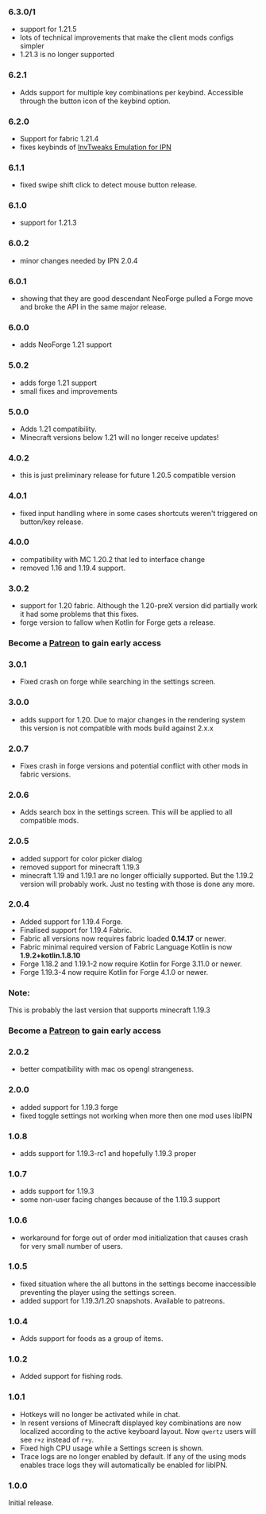 <!-- latest begin -->

### 6.3.0/1

- support for 1.21.5
- lots of technical improvements that make the client mods configs simpler 
- 1.21.3 is no longer supported

<!-- latest end -->
<!-- rest begin -->

### 6.2.1

- Adds support for multiple key combinations per keybind. Accessible through the button icon of the keybind option.


### 6.2.0

- Support for fabric 1.21.4
- fixes keybinds of [InvTweaks Emulation for IPN](https://modrinth.com/mod/invtweaks-emu-for-ipn)


### 6.1.1

- fixed swipe shift click to detect mouse button release.


### 6.1.0

- support for 1.21.3


### 6.0.2

- minor changes needed by IPN 2.0.4


### 6.0.1
- showing that they are good descendant NeoForge pulled a Forge move and broke the API in the same major release.


### 6.0.0
- adds NeoForge 1.21 support

### 5.0.2
- adds forge 1.21 support
- small fixes and improvements

### 5.0.0

- Adds 1.21 compatibility.
- Minecraft versions below 1.21 will no longer receive updates!


### 4.0.2

- this is just preliminary release for future 1.20.5 compatible version


### 4.0.1

- fixed input handling where in some cases shortcuts weren't triggered on button/key release.

### 4.0.0

- compatibility with MC 1.20.2 that led to interface change
- removed 1.16 and 1.19.4 support.

### 3.0.2

- support for 1.20 fabric. Although the 1.20-preX version did partially work it had some problems that this fixes.
- forge version to fallow when Kotlin for Forge gets a release.

### Become a [Patreon](https://www.patreon.com/mirinimi/membership) to gain early access

### 3.0.1

- Fixed crash on forge while searching in the settings screen.

### 3.0.0

- adds support for 1.20. Due to major changes in the rendering system this version is not compatible with mods build against 2.x.x

### 2.0.7

- Fixes crash in forge versions and potential conflict with other mods in fabric versions.

### 2.0.6

- Adds search box in the settings screen. This will be applied to all compatible mods.


### 2.0.5

- added support for color picker dialog
- removed support for minecraft 1.19.3
- minecraft 1.19 and 1.19.1 are no longer officially supported. But the 1.19.2 version will probably work. Just no testing with those is done any more.

### 2.0.4

- Added support for 1.19.4 Forge.
- Finalised support for 1.19.4 Fabric.
- Fabric all versions now requires fabric loaded **0.14.17** or newer.
- Fabric minimal required version of Fabric Language Kotlin is now **1.9.2+kotlin.1.8.10**
- Forge 1.18.2 and 1.19.1-2 now require Kotlin for Forge 3.11.0 or newer.
- Forge 1.19.3-4 now require Kotlin for Forge 4.1.0 or newer.

### Note:

This is probably the last version that supports minecraft 1.19.3

### Become a [Patreon](https://www.patreon.com/mirinimi/membership) to gain early access


### 2.0.2

- better compatibility with mac os opengl strangeness.



### 2.0.0

- added support for 1.19.3 forge
- fixed toggle settings not working when more then one mod uses libIPN

### 1.0.8

- adds support for 1.19.3-rc1 and hopefully 1.19.3 proper

### 1.0.7

- adds support for 1.19.3
- some non-user facing changes because of the 1.19.3 support

### 1.0.6

- workaround for forge out of order mod initialization that causes crash for very small number of users.

### 1.0.5

- fixed situation where the all buttons in the settings become inaccessible preventing the player using the settings screen.
- added support for 1.19.3/1.20 snapshots. Available to patreons.

### 1.0.4

- Adds support for foods as a group of items.

### 1.0.2

- Added support for fishing rods.


### 1.0.1

- Hotkeys will no longer be activated while in chat.
- In resent versions of Minecraft displayed key combinations are now localized according to the active keyboard layout. Now `qwertz` users will see `r+z` instead of `r+y`.
- Fixed high CPU usage while a Settings screen is shown.
- Trace logs are no longer enabled by default. If any of the using mods enables trace logs they will automatically be enabled for libIPN.

### 1.0.0

Initial release.
